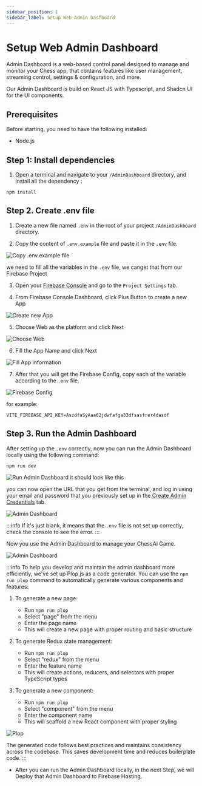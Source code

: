 ```yaml
---
sidebar_position: 1
sidebar_label: Setup Web Admin Dashboard
---
```


# Setup Web Admin Dashboard

Admin Dashboard is a web-based control panel designed to manage and monitor your Chess app, that contains features like user management, streaming control, settings & configuration, and more.

Our Admin Dashboard is build on React JS with Typescript, and Shadcn UI for the UI components.

## Prerequisites

Before starting, you need to have the following installed:

- Node.js

## Step 1: Install dependencies

1. Open a terminal and navigate to your `/AdminDashboard` directory, and install all the dependency :

```
npm install
```

## Step 2. Create .env file

1. Create a new file named `.env` in the root of your project `/AdminDashboard` directory.

2. Copy the content of `.env.example` file and paste it in the `.env` file.

![Copy .env.example file](./assets/Screenshot%202025-01-06%20103708.png)

we need to fill all the variables in the `.env` file, we canget that from our Firebase Project

3. Open your [Firebase Console](https://console.firebase.google.com/) and go to the `Project Settings` tab.

4. From Firebase Console Dashboard, click Plus Button to create a new App

![Create new App](./assets/Screenshot%202025-01-06%20105238.png)

5. Choose Web as the platform and click Next

![Choose Web](./assets/Screenshot%202025-01-06%20105302.png)

6. Fill the App Name and click Next

![Fill App information](./assets/Screenshot%202025-01-06%20105333.png)

7. After that you will get the Firebase Config, copy each of the variable according to the `.env` file.

![Firebase Config](./assets/Screenshot%202025-01-06%20105608.png)

for example:

```
VITE_FIREBASE_API_KEY=AszdfaSyAaa62jdwfafga33dfsasfrer4dasdf
```

## Step 3. Run the Admin Dashboard

After setting up the `.env` correctly, now you can run the Admin Dashboard locally using the following command:

```
npm run dev
```

![Run Admin Dashboard](./assets/Screenshot%202025-01-06%20110646.png)
it should look like this

you can now open the URL that you get from the terminal, and log in using your email and password that you previously set up in the [Create Admin Credentials](../setup-firebase/create_admin_credential) tab.

![Admin Dashboard](./assets/Screenshot%202025-01-06%20110723.png)

:::info
If it's just blank, it means that the `.env` file is not set up correctly, check the console to see the error.
:::

Now you use the Admin Dashboard to manage your ChessAi Game.

![Admin Dashboard](./assets/Screenshot%202025-01-06%20110739.png)

:::info
To help you develop and maintain the admin dashboard more efficiently, we've set up Plop.js as a code generator. You can use the `npm run plop` command to automatically generate various components and features:

1. To generate a new page:
   - Run `npm run plop`
   - Select "page" from the menu
   - Enter the page name
   - This will create a new page with proper routing and basic structure

2. To generate Redux state management:
   - Run `npm run plop`
   - Select "redux" from the menu
   - Enter the feature name
   - This will create actions, reducers, and selectors with proper TypeScript types

3. To generate a new component:
   - Run `npm run plop`
   - Select "component" from the menu
   - Enter the component name
   - This will scaffold a new React component with proper styling

![Plop](./assets/Screenshot%202025-01-06%20113421.png)

The generated code follows best practices and maintains consistency across the codebase. This saves development time and reduces boilerplate code.
:::

- After you can run the Admin Dashboard locally, in the next Step, we will Deploy that Admin Dashboard to Firebase Hosting.

